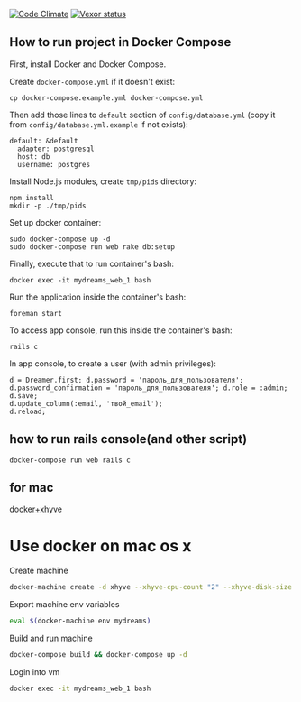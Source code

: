 [![Code Climate](https://codeclimate.com/repos/5591c6ee69568076af002014/badges/6f1f1b0dec355623de4c/gpa.svg)](https://codeclimate.com/repos/5591c6ee69568076af002014/feed)
[![Vexor status](https://ci.vexor.io/projects/3f7c560d-89ab-4d5c-8b5a-b7d802fac211/status.svg)](https://ci.vexor.io/ui/projects/3f7c560d-89ab-4d5c-8b5a-b7d802fac211/builds)

## How to run project in Docker Compose

First, install Docker and Docker Compose.

Create `docker-compose.yml` if it doesn't exist:
```
cp docker-compose.example.yml docker-compose.yml
```

Then add those lines to `default` section of `config/database.yml` (copy it from `config/database.yml.example` if not exists):
```
default: &default
  adapter: postgresql
  host: db
  username: postgres
```

Install Node.js modules, create `tmp/pids` directory:
```
npm install
mkdir -p ./tmp/pids
```

Set up docker container:
```
sudo docker-compose up -d
sudo docker-compose run web rake db:setup
```

Finally, execute that to run container's bash:
```
docker exec -it mydreams_web_1 bash
```

Run the application inside the container's bash:
```
foreman start
```

To access app console, run this inside the container's bash:
```
rails c
```

In app console, to create a user (with admin privileges):
```
d = Dreamer.first; d.password = 'пароль_для_пользователя'; d.password_confirmation = 'пароль_для_пользователя'; d.role = :admin; d.save;
d.update_column(:email, 'твой_email');
d.reload;
```

## how to run rails console(and other script)

```
docker-compose run web rails c
```

## for mac
[docker+xhyve](https://gist.github.com/zzet/f3f9cc44f9b87602695c)

# Use docker on mac os x

Create machine
``` bash
docker-machine create -d xhyve --xhyve-cpu-count "2" --xhyve-disk-size "20000" --xhyve-memory-size "2048" --xhyve-experimental-nfs-share mydreams
```

Export machine env variables
``` bash
eval $(docker-machine env mydreams)
```

Build and run machine
``` bash
docker-compose build && docker-compose up -d
```

Login into vm
``` bash
docker exec -it mydreams_web_1 bash
```
